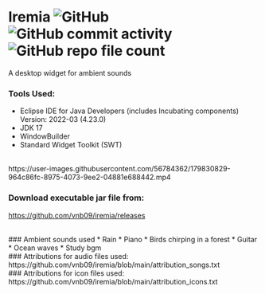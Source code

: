 # Iremia                     ![GitHub](https://img.shields.io/github/license/vnb09/iremia)                  ![GitHub commit activity](https://img.shields.io/github/commit-activity/w/vnb09/iremia)                  ![GitHub repo file count](https://img.shields.io/github/directory-file-count/vnb09/iremia) 

A desktop widget for ambient sounds<br>

### Tools Used:
* Eclipse IDE for Java Developers (includes Incubating components) Version: 2022-03 (4.23.0)
* JDK 17
* WindowBuilder
* Standard Widget Toolkit (SWT)
<br>
https://user-images.githubusercontent.com/56784362/179830829-964c86fc-8975-4073-9ee2-04881e688442.mp4
<br>

### Download executable jar file from:
https://github.com/vnb09/iremia/releases 

<br>
### Ambient sounds used
* Rain 
* Piano
* Birds chirping in a forest
* Guitar
* Ocean waves
* Study bgm
<br>
### Attributions for audio files used: 
https://github.com/vnb09/iremia/blob/main/attribution_songs.txt<br>
### Attributions for icon files used:
https://github.com/vnb09/iremia/blob/main/attribution_icons.txt
